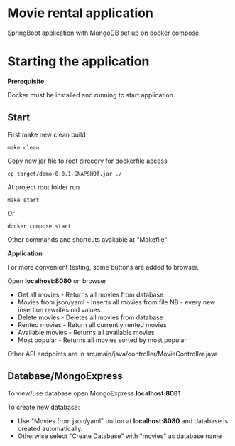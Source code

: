 # Movie rental application
SpringBoot application with MongoDB set up on docker compose.

# Starting the application

**Prerequisite**

Docker must be installed and running to start application. 

## Start

First make new clean build

```
make clean
```
Copy new jar file to root direcory for dockerfile access

```
cp target/demo-0.0.1-SNAPSHOT.jar ./
```

At project root folder run 
```
make start
```
Or
```
docker compose start
```
Other commands and shortcuts available at "Makefile"

**Application**

For more convenient testing, some buttons are added to browser.

Open **localhost:8080** on browser

* Get all movies - Returns all movies from database
* Movies from json/yaml - Inserts all movies from file
NB - every new insertion rewrites old values.
* Delete movies - Deletes all movies from database
* Rented movies - Return all currently rented movies
* Available movies - Returns all available movies
* Most popular - Returns all movies sorted by most popular

Other API endpoints are in src/main/java/controller/MovieController.java

## Database/MongoExpress

To view/use database open MongoExpress **localhost:8081**

To create new database: 
* Use "Movies from json/yaml" button at **localhost:8080** and database is created automatically. 
* Otherwise select "Create Database" with "movies" as database name
